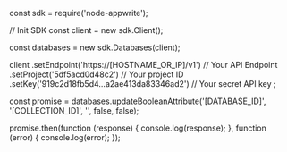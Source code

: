 const sdk = require('node-appwrite');

// Init SDK
const client = new sdk.Client();

const databases = new sdk.Databases(client);

client
    .setEndpoint('https://[HOSTNAME_OR_IP]/v1') // Your API Endpoint
    .setProject('5df5acd0d48c2') // Your project ID
    .setKey('919c2d18fb5d4...a2ae413da83346ad2') // Your secret API key
;

const promise = databases.updateBooleanAttribute('[DATABASE_ID]', '[COLLECTION_ID]', '', false, false);

promise.then(function (response) {
    console.log(response);
}, function (error) {
    console.log(error);
});